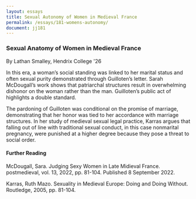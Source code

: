 ```yaml
---
layout: essays
title: Sexual Autonomy of Women in Medieval France
permalink: /essays/181-womens-autonomy/
document: jj181
---
```


<div id="male-female-honor" class="essay">
<h3 class="essay-title">Sexual Anatomy of Women in Medieval France</h3>
<div class="essay-author">By Lathan Smalley, Hendrix College '26</div>
<div class="essay-content">
    <p>In this era, a woman’s social standing was linked to her marital status and often sexual purity demonstrated through Guilloten’s letter. Sarah McDougall’s work shows that patriarchal structures result in overwhelming dishonor on the woman rather than the man. Guilloten’s public act of highlights a double standard.</p>
    <p>The pardoning of Guilloten was conditional on the promise of marriage, demonstrating that her honor was tied to her accordance with marriage structures. In her study of medieval sexual legal practice, Karras argues that falling out of line with traditional sexual conduct, in this case nonmarital pregnancy, were punished at a higher degree because they pose a threat to social order.</p>
    <h4>Further Reading</h4>
    <p>McDougall, Sara. Judging Sexy Women in Late Midieval France. postmedieval, vol. 13, 2022, pp. 81-104. Published 8 September 2022.</p>
    <p>Karras, Ruth Mazo. Sexuality in Medieval Europe: Doing and Doing Without. Routledge, 2005, pp. 81-104.</p>
</div>
</div>